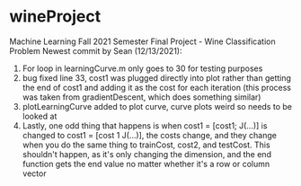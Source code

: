 # wineProject
Machine Learning Fall 2021 Semester Final Project - Wine Classification Problem
Newest commit by Sean (12/13/2021): 
1. For loop in learningCurve.m only goes to 30 for testing purposes
2. bug fixed line 33, cost1 was plugged directly into plot rather than getting the end of cost1 and adding it as the cost for each iteration (this process was taken from gradientDescent, which does something similar)
3. plotLearningCurve added to plot curve, curve plots weird so needs to be looked at
4. Lastly, one odd thing that happens is when cost1 = [cost1; J(...)] is changed to cost1 = [cost 1 J(...)], the costs change, and they change when you do the same thing to trainCost, cost2, and testCost. This shouldn't happen, as it's only changing the dimension, and the end function gets the end value no matter whether it's a row or column vector
